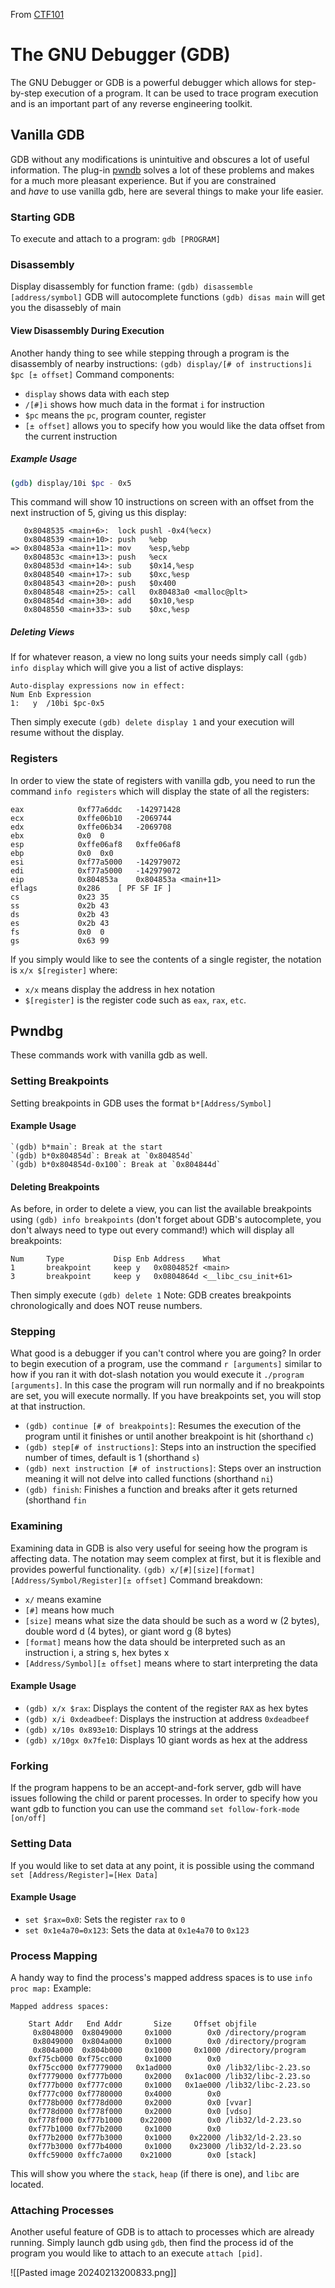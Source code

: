 From [CTF101](https://ctf101.org/reverse-engineering/what-is-gdb/)
# The GNU Debugger (GDB)
The GNU Debugger or GDB is a powerful debugger which allows for step-by-step execution of a program. It can be used to trace program execution and is an important part of any reverse engineering toolkit.
## Vanilla GDB
GDB without any modifications is unintuitive and obscures a lot of useful information. The plug-in [pwndb](https://github.com/pwndbg/pwndbg) solves a lot of these problems and makes for a much more pleasant experience. But if you are constrained and _have_ to use vanilla gdb, here are several things to make your life easier.
### Starting GDB
To execute and attach to a program:
	`gdb [PROGRAM]`
### Disassembly
Display disassembly for function frame:
	`(gdb) disassemble [address/symbol]`
GDB will autocomplete functions
	`(gdb) disas main` will get you the disassebly of main
#### View Disassembly During Execution
Another handy thing to see while stepping through a program is the disassembly of nearby instructions:
`(gdb) display/[# of instructions]i $pc [± offset]`
Command components:
* `display` shows data with each step
* `/[#]i` shows how much data in the format `i` for instruction
* `$pc` means the `pc`, program counter, register
* `[± offset]` allows you to specify how you would like the data offset from the current instruction
##### Example Usage
```bash
(gdb) display/10i $pc - 0x5
```
This command will show 10 instructions on screen with an offset from the next instruction of 5, giving us this display:
```
   0x8048535 <main+6>:  lock pushl -0x4(%ecx)
   0x8048539 <main+10>: push   %ebp
=> 0x804853a <main+11>: mov    %esp,%ebp
   0x804853c <main+13>: push   %ecx
   0x804853d <main+14>: sub    $0x14,%esp
   0x8048540 <main+17>: sub    $0xc,%esp
   0x8048543 <main+20>: push   $0x400
   0x8048548 <main+25>: call   0x80483a0 <malloc@plt>
   0x804854d <main+30>: add    $0x10,%esp
   0x8048550 <main+33>: sub    $0xc,%esp
```
##### Deleting Views
If for whatever reason, a view no long suits your needs simply call `(gdb) info display` which will give you a list of active displays:
```
Auto-display expressions now in effect:
Num Enb Expression
1:   y  /10bi $pc-0x5
```
Then simply execute `(gdb) delete display 1` and your execution will resume without the display.
### Registers
In order to view the state of registers with vanilla gdb, you need to run the command `info registers` which will display the state of all the registers:
```
eax            0xf77a6ddc   -142971428
ecx            0xffe06b10   -2069744
edx            0xffe06b34   -2069708
ebx            0x0  0
esp            0xffe06af8   0xffe06af8
ebp            0x0  0x0
esi            0xf77a5000   -142979072
edi            0xf77a5000   -142979072
eip            0x804853a    0x804853a <main+11>
eflags         0x286    [ PF SF IF ]
cs             0x23 35
ss             0x2b 43
ds             0x2b 43
es             0x2b 43
fs             0x0  0
gs             0x63 99
```
If you simply would like to see the contents of a single register, the notation is `x/x $[register]`
where:
* `x/x` means display the address in hex notation
* `$[register]` is the register code such as `eax`, `rax`, `etc`.
## Pwndbg
These commands work with vanilla gdb as well.
### Setting Breakpoints
Setting breakpoints in GDB uses the format `b*[Address/Symbol]`
#### Example Usage
	`(gdb) b*main`: Break at the start
	`(gdb) b*0x804854d`: Break at `0x804854d`
	`(gdb) b*0x804854d-0x100`: Break at `0x804844d`
#### Deleting Breakpoints
As before, in order to delete a view, you can list the available breakpoints using `(gdb) info breakpoints` (don't forget about GDB's autocomplete, you don't always need to type out every command!) which will display all breakpoints:
```
Num     Type           Disp Enb Address    What
1       breakpoint     keep y   0x0804852f <main>
3       breakpoint     keep y   0x0804864d <__libc_csu_init+61>
```
Then simply execute `(gdb) delete 1`
Note: GDB creates breakpoints chronologically and does NOT reuse numbers.
### Stepping
What good is a debugger if you can't control where you are going? In order to begin execution of a program, use the command `r [arguments]` similar to how if you ran it with dot-slash notation you would execute it `./program [arguments]`. In this case the program will run normally and if no breakpoints are set, you will execute normally. If you have breakpoints set, you will stop at that instruction.
* `(gdb) continue [# of breakpoints]`:
	Resumes the execution of the program until it finishes or until another breakpoint is hit (shorthand `c`)
* `(gdb) step[# of instructions]`:
	Steps into an instruction the specified number of times, default is 1
	(shorthand `s`)
* `(gdb) next instruction [# of instructions]`:
	Steps over an instruction meaning it will not delve into called functions
	(shorthand `ni`)
* `(gdb) finish`:
	Finishes a function and breaks after it gets returned
	(shorthand `fin`
### Examining
Examining data in GDB is also very useful for seeing how the program is affecting data. The notation may seem complex at first, but it is flexible and provides powerful functionality.
`(gdb) x/[#][size][format] [Address/Symbol/Register][± offset]`
Command breakdown:
* `x/` means examine
* `[#]` means how much
* `[size]` means what size the data should be such as a word w (2 bytes), double word d (4 bytes), or giant word g (8 bytes)
* `[format]` means how the data should be interpreted such as an instruction i, a string s, hex bytes x
* `[Address/Symbol][± offset]` means where to start interpreting the data
#### Example Usage
* `(gdb) x/x $rax`:
	Displays the content of the register `RAX` as hex bytes
* `(gdb) x/i 0xdeadbeef`:
	Displays the instruction at address `0xdeadbeef`
* `(gdb) x/10s 0x893e10`:
	Displays 10 strings at the address
* `(gdb) x/10gx 0x7fe10`:
	Displays 10 giant words as hex at the address
### Forking
If the program happens to be an accept-and-fork server, gdb will have issues following the child or parent processes. In order to specify how you want gdb to function you can use the command `set follow-fork-mode [on/off]`
### Setting Data
If you would like to set data at any point, it is possible using the command `set [Address/Register]=[Hex Data]`
#### Example Usage
* `set $rax=0x0`:
	Sets the register `rax` to `0`
* `set 0x1e4a70=0x123`:
	Sets the data at `0x1e4a70` to `0x123`
### Process Mapping
A handy way to find the process's mapped address spaces is to use `info proc map:`
Example:
```
Mapped address spaces:

    Start Addr   End Addr       Size     Offset objfile
     0x8048000  0x8049000     0x1000        0x0 /directory/program
     0x8049000  0x804a000     0x1000        0x0 /directory/program
     0x804a000  0x804b000     0x1000     0x1000 /directory/program
    0xf75cb000 0xf75cc000     0x1000        0x0
    0xf75cc000 0xf7779000   0x1ad000        0x0 /lib32/libc-2.23.so
    0xf7779000 0xf777b000     0x2000   0x1ac000 /lib32/libc-2.23.so
    0xf777b000 0xf777c000     0x1000   0x1ae000 /lib32/libc-2.23.so
    0xf777c000 0xf7780000     0x4000        0x0
    0xf778b000 0xf778d000     0x2000        0x0 [vvar]
    0xf778d000 0xf778f000     0x2000        0x0 [vdso]
    0xf778f000 0xf77b1000    0x22000        0x0 /lib32/ld-2.23.so
    0xf77b1000 0xf77b2000     0x1000        0x0
    0xf77b2000 0xf77b3000     0x1000    0x22000 /lib32/ld-2.23.so
    0xf77b3000 0xf77b4000     0x1000    0x23000 /lib32/ld-2.23.so
    0xffc59000 0xffc7a000    0x21000        0x0 [stack]
```
This will show you where the `stack`, `heap` (if there is one), and `libc` are located.
### Attaching Processes
Another useful feature of GDB is to attach to processes which are already running.
Simply launch gdb using `gdb`, then find the process id of the program you would like to attach to an execute `attach [pid]`.




![[Pasted image 20240213200833.png]]